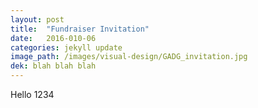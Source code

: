 ```yaml
---
layout: post
title:  "Fundraiser Invitation"
date:   2016-010-06
categories: jekyll update
image_path: /images/visual-design/GADG_invitation.jpg
dek: blah blah blah
---
```


Hello 1234